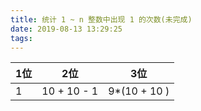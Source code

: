 ```yaml
---
title: 统计 1 ~ n 整数中出现 1 的次数(未完成)
date: 2019-08-13 13:29:25
tags:
---
```

| 1位 | 2位 | 3位|
|-----|----|----|
| 1   | 10 + 10 - 1 | 9*(10 + 10 ) | 